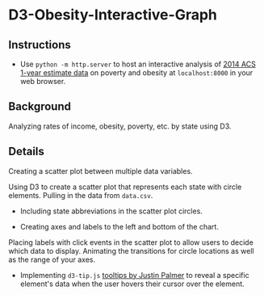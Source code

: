 # D3-Obesity-Interactive-Graph

## Instructions

* Use `python -m http.server` to host an interactive analysis of [2014 ACS 1-year estimate data](https://factfinder.census.gov/faces/nav/jsf/pages/searchresults.xhtml) on poverty and obesity at `localhost:8000` in your web browser.

## Background

Analyzing rates of income, obesity, poverty, etc. by state using D3.

## Details

Creating a scatter plot between multiple data variables.

Using D3 to create a scatter plot that represents each state with circle elements. 
Pulling in the data from `data.csv`.

* Including state abbreviations in the scatter plot circles.

* Creating axes and labels to the left and bottom of the chart.

Placing labels with click events in the scatter plot to allow users to decide which data to display. 
Animating the transitions for circle locations as well as the range of your axes. 

* Implementing `d3-tip.js` [tooltips by Justin Palmer](https://github.com/Caged) to reveal a specific element's data when the user hovers their cursor over the element.

